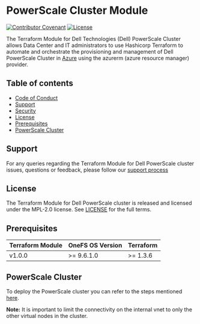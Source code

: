 <!--

        Copyright (c) 2023 Dell, Inc or its subsidiaries.

        This Source Code Form is subject to the terms of the Mozilla Public
        License, v. 2.0. If a copy of the MPL was not distributed with this
        file, You can obtain one at https://mozilla.org/MPL/2.0/.

-->
# PowerScale Cluster Module

[![Contributor Covenant](https://img.shields.io/badge/Contributor%20Covenant-v2.0%20adopted-ff69b4.svg)](docs/CODE_OF_CONDUCT.md)
[![License](https://img.shields.io/badge/License-MPL_2.0-blue.svg)](LICENSE)

The Terraform Module for Dell Technologies (Dell) PowerScale Cluster allows Data Center and IT administrators to use Hashicorp Terraform to automate and orchestrate the provisioning and management of Dell PowerScale Cluster in [Azure](https://azure.microsoft.com/en-us/) using the azurerm (azure resource manager) provider.

## Table of contents

* [Code of Conduct](https://github.com/dell/terraform-azurerm-powerscale/blob/rel/v1.0.0/docs/CODE_OF_CONDUCT.md)
* [Support](#support)
* [Security](https://github.com/dell/terraform-azurerm-powerscale/blob/rel/v1.0.0/docs/SECURITY.md)
* [License](#license)
* [Prerequisites](#prerequisites)
* [PowerScale Cluster](#powerscale-cluster)

## Support
For any queries regarding the Terraform Module for Dell PowerScale cluster issues, questions or feedback, please follow our [support process](https://github.com/dell/terraform-azurerm-powerscale/blob/rel/v1.0.0/docs/SUPPORT.md)

## License
The Terraform Module for Dell PowerScale cluster is released and licensed under the MPL-2.0 license. See [LICENSE](https://github.com/dell/terraform-azurerm-powerscale/blob/rel/v1.0.0/LICENSE) for the full terms.

## Prerequisites

| **Terraform Module** | **OneFS OS Version** | **Terraform** |
|----------------------|----------------------|---------------|
| v1.0.0               | >= 9.6.1.0           | >= 1.3.6 <br> |

## PowerScale Cluster

To deploy the PowerScale cluster you can refer to the steps mentioned [here](https://github.com/dell/terraform-azurerm-powerscale/blob/rel/v1.0.0/docs/POWERSCALE_CLUSTER.md).

**Note:** It is important to limit the connectivity on the internal vnet to only the other virtual nodes in the cluster.
